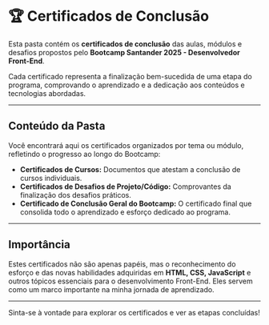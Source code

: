 # 🏆 Certificados de Conclusão

Esta pasta contém os **certificados de conclusão** das aulas, módulos e desafios propostos pelo **Bootcamp Santander 2025 - Desenvolvedor Front-End**.

Cada certificado representa a finalização bem-sucedida de uma etapa do programa, comprovando o aprendizado e a dedicação aos conteúdos e tecnologias abordadas.

---

## Conteúdo da Pasta

Você encontrará aqui os certificados organizados por tema ou módulo, refletindo o progresso ao longo do Bootcamp:

* **Certificados de Cursos:** Documentos que atestam a conclusão de cursos individuais.
* **Certificados de Desafios de Projeto/Código:** Comprovantes da finalização dos desafios práticos.
* **Certificado de Conclusão Geral do Bootcamp:** O certificado final que consolida todo o aprendizado e esforço dedicado ao programa.

---

## Importância

Estes certificados não são apenas papéis, mas o reconhecimento do esforço e das novas habilidades adquiridas em **HTML, CSS, JavaScript** e outros tópicos essenciais para o desenvolvimento Front-End. Eles servem como um marco importante na minha jornada de aprendizado.

---

Sinta-se à vontade para explorar os certificados e ver as etapas concluídas!